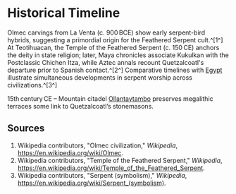 # Historical Timeline

Olmec carvings from La Venta (c. 900 BCE) show early serpent-bird hybrids, suggesting a primordial origin for the Feathered Serpent cult.^[1^] At Teotihuacan, the Temple of the Feathered Serpent (c. 150 CE) anchors the deity in state religion; later, Maya chronicles associate Kukulkan with the Postclassic Chichen Itza, while Aztec annals recount Quetzalcoatl's departure prior to Spanish contact.^[2^] Comparative timelines with [Egypt](../../egypt/historical-timeline/README.md) illustrate simultaneous developments in serpent worship across civilizations.^[3^]

15th century CE – Mountain citadel [Ollantaytambo](../../megaliths/americas/ollantaytambo.md) preserves megalithic terraces some link to Quetzalcoatl’s stonemasons.

## Sources
1. Wikipedia contributors, "Olmec civilization," *Wikipedia*, <https://en.wikipedia.org/wiki/Olmec>.
2. Wikipedia contributors, "Temple of the Feathered Serpent," *Wikipedia*, <https://en.wikipedia.org/wiki/Temple_of_the_Feathered_Serpent>.
3. Wikipedia contributors, "Serpent (symbolism)," *Wikipedia*, <https://en.wikipedia.org/wiki/Serpent_(symbolism)>.
